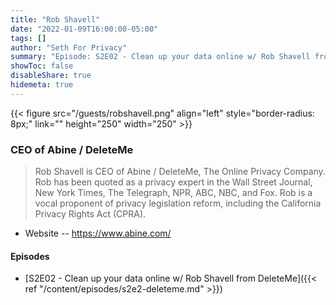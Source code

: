 ```yaml
---
title: "Rob Shavell"
date: "2022-01-09T16:00:00-05:00"
tags: []
author: "Seth For Privacy"
summary: "Episode: S2E02 - Clean up your data online w/ Rob Shavell from DeleteMe"
showToc: false
disableShare: true
hidemeta: true
---
```


{{< figure src="/guests/robshavell.png" align="left" style="border-radius: 8px;" link="" height="250" width="250" >}}

### CEO of Abine / DeleteMe

> Rob Shavell is CEO of Abine / DeleteMe, The Online Privacy Company. Rob has been quoted as a privacy expert in the Wall Street Journal, New York Times, The Telegraph, NPR, ABC, NBC, and Fox. Rob is a vocal proponent of privacy legislation reform, including the California Privacy Rights Act (CPRA).

- Website -- https://www.abine.com/

#### Episodes

- [S2E02 - Clean up your data online w/ Rob Shavell from DeleteMe]({{< ref "/content/episodes/s2e2-deleteme.md" >}})
